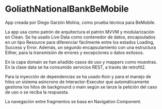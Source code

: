 # GoliathNationalBankBeMobile
App creada por Diego Garzón Molina, como prueba técnica para BeMobile.

La app usa como patrón de arquitectura el patrón MVVM y modularización en Clean. Se ha usado Live Data como contenedor de datos, encapsulados en un tipo Resource para diferenciar fácilmente entre los estados Loading, Success y Error. Además, un segundo encapsulamiento con una estructura Either, para la transmisión de errores y excepciones o datos exitosos.

En la capa domain se han añadido casos de uso y mappers como muestras. En la clase data se ha consumido servicios REST, a través de retrofit2.

Para la inyección de dependencias se ha usado Koin y para el manejo de hilos un sistema asíncrono de Interactor-Executor que automáticamente gestiona los hilos de background o main según se lanze la petición del caso de uso o se reciba la respuesta.

La navegación entre fragmentos se basa en Navigation Component.
